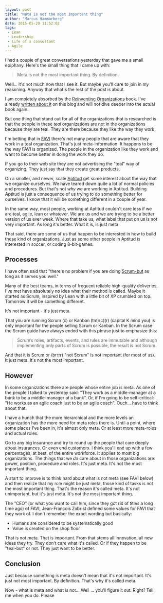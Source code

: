 ```yaml
---
layout: post
title: "Meta is not the most important thing"
author: "Marcus Hammarberg"
date: 2015-05-20 11:52:02
tags:
 - Lean
 - Leadership
 - Life of a consultant
 - Agile
---
```


I had a couple of great conversations yesterday that gave me a small epiphany. Here's the small thing that I came up with:

<blockquote>
 Meta is not the most important thing. By definition.
</blockquote>

Well... it's not much now that I see it. But maybe you'll care to join in my reasoning. Anyway that what's the rest of the post is about.

<!-- excerpt-end -->

I am completely absorbed by the [Reinventing Organizations](http://www.reinventingorganizations.com/) book. I've already [written about it](https://www.marcusoft.net/2015/04/what-is-the-problem.html) on this blog and will not dive deeper into the actual book again.

But one thing that stand out for all of the organizations that is researched is that the people in these *teal* organizations are not in the organizations because they are teal. They are there because they like the way they work.

I'm betting that in [FAVI](http://www.favi.com/ang/index.php) there's not many people that are aware that they work in a teal organization. That's just meta-information. It happens to be the way FAVI is organized. The people in the organization like they work and want to become better in doing the work they do.

If you go to their web site they are not advertising the "teal" way of organizing. They just say that they create great products.

On a smaller, and newer, scale [Aptitud](http://www.aptitud.se) get some interest about the way that we organize ourselves. We have teared down quite a lot of normal policies and procedures. But that's not *why* we are working in Aptitud. Building Aptitud is just a consequence of us trying to do something better for ourselves. I know that it will be something different in a couple of year.

In the same way, most people, working at Aptitud couldn't care less if we are teal, agile, lean or whatever. We are us and we are trying to be a better version of us ever week. Where that take us, what label that put on us is not very important. As long it's better. What it is, is just meta.

That said, there are some of us that happen to be interested in how to build these kind of organizations. Just as some other people in Aptitud is interested in soccer, or coding 8-bit-games.

## Processes

I have often said that "there's no problem if you are doing [Scrum-but](https://www.scrum.org/ScrumBut) as long as it serves you well."

Many of the best teams, in terms of frequent reliable high-quality deliveries, I've met have absolutely no idea what their method is called. Maybe it started as Scrum, inspired by Lean with a little bit of XP crumbled on top. Tomorrow it will be something different.

It's not important - it's just meta.

That you are running Scrum (c) or Kanban (tm)(c)(r) (capital K mind you) is only important for the people selling Scrum or Kanban. In the Scrum case the Scrum guide have always ended with this phrase just to emphasize this:

<blockquote>Scrum’s roles, artifacts, events, and rules are immutable
and although implementing only parts of Scrum is possible, the result is not Scrum.</blockquote>

And that it is Scrum or (brrrr) "not Scrum" is not important (for most of us). It just meta. It's not the most important.

## However

In some organizations there are people whose entire job is meta. As one of the people I talked to yesterday said: "They work as a middle-manager at a bank to be a middle-manager at a bank".
Or, if I'm going to be self-critical: "He works as an agile coach just to be an agile coach". Ouch... have to think about that.

I have a hunch that the more hierarchical and the more levels an organization has the more need for meta roles there is. Until a point, where some places I've been in, it's almost only meta. Or at least more meta-roles and actual roles.

Go to any big insurance and try to round up the people that care deeply about insurances. Or even end customers. I think you'll end up with a few percentages, at best, of the entire workforce. It applies to most big organizations. The things that we *do* care about in those organizations are: power, position, procedure and roles. It's just meta. It's not the most important thing.

A start to improve is to think hard about what is not meta (see FAVI below) and then realize that my role might be just meta, those kind of tasks is not the most important thing. That's the reason it's called meta. It's not unimportant, but it's just meta. It's not the most important thing.

The "CEO" (or what you want to call him, since they got rid of titles a long time ago) of FAVI, Jean-François Zobrist defined some values for FAVI that they work of. I don't remember the exact wording but basically:

* Humans are considered to be systematically good
* Value is created on the shop floor

That is not meta. That is important. From that stems all innovation, all new ideas they try. They don't care what it's called. Or if they happen to be "teal-but" or not. They just want to be better.

## Conclusion

Just because something is meta doesn't mean that it's not important. It's just not most important. By definition. That's why it's called meta.

Now - what is meta and what is not... Well ... you'll figure it out. Right? Tell me when you do. Please
